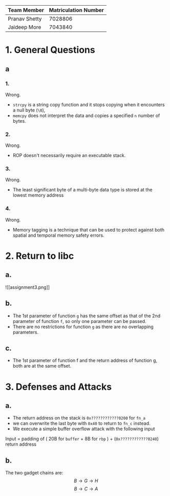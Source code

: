 
| Team Member | Matriculation Number |
|-|-|
|Pranav Shetty | 7028806 |
|Jaideep More | 7043840 |

# 1. General Questions
## a
### 1.
Wrong.
- `strcpy` is a string copy function and it stops copying when it encounters a null byte (`\0`),
- `memcpy` does not interpret the data and copies a specified `n` number of bytes.

### 2.
Wrong.
- ROP doesn't necessarily require an executable stack.

### 3.
Wrong.
- The least significant byte of a multi-byte data type is stored at the lowest memory address

### 4.
Wrong.
- Memory tagging is a technique that can be used to protect against both spatial and temporal memory safety errors.

# 2. Return to libc
## a.
![[assignment3.png]]
## b.
- The 1st parameter of function `g` has the same offset as that of the 2nd parameter of function `f`, so only one parameter can be passed.
- There are no restrictions for function `g` as there are no overlapping parameters.

## c.
- The 1st parameter of function f and the return address of function g, both are at the same offset.

# 3. Defenses and Attacks
## a.

- The return address on the stack is `0x????????????0200` for `fn_a`
- we can overwrite the last byte with `0x40` to return to `fn_c` instead.
- We execute a simple buffer overflow attack with the following input

Input = 
padding of (
	20B for `buffer` + 
	8B for `rbp` 
) + (`0x????????????0240`) return address

## b.
The two gadget chains are:
$$B \rightarrow G \rightarrow H$$
$$B \rightarrow C \rightarrow A$$
